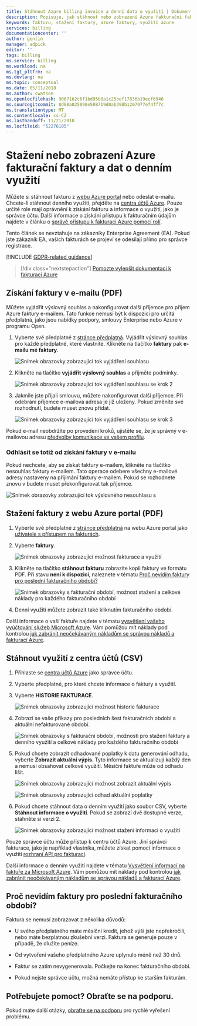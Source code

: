 ```yaml
---
title: Stáhnout Azure billing invoice a denní data o využití | Dokumentace Microsoftu
description: Popisuje, jak stáhnout nebo zobrazení Azure fakturační faktury a denní data o využití.
keywords: fakturu, stažení faktury, azure faktury, využití azure
services: billing
documentationcenter: ''
author: genlin
manager: adpick
editor: ''
tags: billing
ms.service: billing
ms.workload: na
ms.tgt_pltfrm: na
ms.devlang: na
ms.topic: conceptual
ms.date: 05/11/2018
ms.author: cwatson
ms.openlocfilehash: 9067162c6f1bd95b0a1c25bef17836b19ecf6946
ms.sourcegitcommit: 8d88a025090e5087b9d0ab390b1207977ef4ff7c
ms.translationtype: MT
ms.contentlocale: cs-CZ
ms.lasthandoff: 11/21/2018
ms.locfileid: "52276105"
---
```

# <a name="download-or-view-your-azure-billing-invoice-and-daily-usage-data"></a>Stažení nebo zobrazení Azure fakturační faktury a dat o denním využití
Můžete si stáhnout fakturu z [webu Azure portal](https://portal.azure.com/#blade/Microsoft_Azure_Billing/SubscriptionsBlade) nebo odeslat e-mailu. Chcete-li stáhnout denního využití, přejděte na [centra účtů Azure](https://account.azure.com/Subscriptions). Pouze určité role mají oprávnění k získání fakturu a informace o využití, jako je správce účtu. Další informace o získání přístupu k fakturačním údajům najdete v článku o [správě přístupu k fakturaci Azure pomocí rolí](billing-manage-access.md).

Tento článek se nevztahuje na zákazníky Enterprise Agreement (EA). Pokud jste zákazník EA, vašich fakturách se projeví se odesílají přímo pro správce registrace.

[!INCLUDE [GDPR-related guidance](../../includes/gdpr-intro-sentence.md)]

> [!div class="nextstepaction"]
> [Pomozte vylepšit dokumentaci k fakturaci Azure](https://go.microsoft.com/fwlink/p/?linkid=2010091)

## <a name="get-your-invoice-in-email-pdf"></a>Získání faktury v e-mailu (PDF)
Můžete vyjádřit výslovný souhlas a nakonfigurovat další příjemce pro příjem Azure faktury e-mailem. Tato funkce nemusí být k dispozici pro určitá předplatná, jako jsou nabídky podpory, smlouvy Enterprise nebo Azure v programu Open.

1. Vyberte své předplatné z [stránce předplatná](https://portal.azure.com/#blade/Microsoft_Azure_Billing/SubscriptionsBlade). Vyjádřit výslovný souhlas pro každé předplatné, které vlastníte. Klikněte na tlačítko **faktury** pak **e-mailu mé faktury**. 

    ![Snímek obrazovky zobrazující tok vyjádření souhlasu](./media/billing-download-azure-invoice-daily-usage-date/InvoicesDeepLink.PNG)
    
2. Klikněte na tlačítko **vyjádřit výslovný souhlas** a přijměte podmínky.

    ![Snímek obrazovky zobrazující tok vyjádření souhlasu se krok 2](./media/billing-download-azure-invoice-daily-usage-date/InvoiceArticleStep2.PNG)
 
3. Jakmile jste přijali smlouvu, můžete nakonfigurovat další příjemce. Při odebrání příjemce e-mailová adresa je již uloženy. Pokud změníte své rozhodnutí, budete muset znovu přidat.

    ![Snímek obrazovky zobrazující tok vyjádření souhlasu se krok 3](./media/billing-download-azure-invoice-daily-usage-date/InvoiceArticleStep3.PNG)
    
Pokud e-mail neobdržíte po provedení kroků, ujistěte se, že je správný v e-mailovou adresu [předvolby komunikace ve vašem profilu](https://account.windowsazure.com/profile).

### <a name="opt-out-from-getting-your-invoice-in-email"></a>Odhlásit se totiž od získání faktury v e-mailu
Pokud nechcete, aby se získat faktury e-mailem, klikněte na tlačítko nesouhlas faktury e-mailem. Tato operace odebere všechny e-mailové adresy nastaveny na přijímání faktury e-mailem. Pokud se rozhodnete znovu v budete muset překonfigurovat tak příjemce.

 ![Snímek obrazovky zobrazující tok výslovného nesouhlasu s](./media/billing-download-azure-invoice-daily-usage-date/InvoiceArticleStep4.PNG)

## <a name="download-invoice-from-azure-portal-pdf"></a>Stažení faktury z webu Azure portal (PDF)

1. Vyberte své předplatné z [stránce předplatná](https://portal.azure.com/#blade/Microsoft_Azure_Billing/SubscriptionsBlade) na webu Azure portal jako [uživatele s přístupem na fakturách](billing-manage-access.md).

2. Vyberte **faktury**. 

    ![Snímek obrazovky zobrazující možnost fakturace a využití](./media/billing-download-azure-invoice-daily-usage-date/billingandusage.png) 

3. Klikněte na tlačítko **stáhnout fakturu** zobrazíte kopii faktury ve formátu PDF. Při stavu **není k dispozici**, naleznete v tématu [Proč nevidím faktury pro poslední fakturačního období?](#noinvoice)

    ![Snímek obrazovky s fakturační období, možnost stažení a celkové náklady pro každého fakturačního období](./media/billing-download-azure-invoice-daily-usage-date/billing4.png)

4. Denní využití můžete zobrazit také kliknutím fakturačního období. 

Další informace o vaší faktuře najdete v tématu [vysvětlení vašeho vyúčtování služeb Microsoft Azure](billing-understand-your-bill.md). Vám pomůžou mít náklady pod kontrolou [jak zabránit neočekávaným nákladům se správou nákladů a fakturací Azure](billing-getting-started.md).

## <a name="download-usage-from-the-account-center-csv"></a>Stáhnout využití z centra účtů (CSV)

1. Přihlaste se [centra účtů Azure](https://account.windowsazure.com/subscriptions) jako správce účtu.

2. Vyberte předplatné, pro které chcete informace o faktury a využití.

3. Vyberte **HISTORIE FAKTURACE**. 

    ![Snímek obrazovky zobrazující možnost historie fakturace](./media/billing-download-azure-invoice-daily-usage-date/Billinghisotry.png)

4. Zobrazí se vaše příkazy pro posledních šest fakturačních období a aktuální nefakturované období. 

    ![Snímek obrazovky s fakturační období, možnosti pro stažení faktury a denního využití a celkové náklady pro každého fakturačního období](./media/billing-download-azure-invoice-daily-usage-date/billingSum.png)

5. Pokud chcete zobrazit odhadované poplatky k datu generování odhadu, vyberte **Zobrazit aktuální výpis**. Tyto informace se aktualizují každý den a nemusí obsahovat celkové využití. Měsíční faktuře může od odhadu lišit.

    ![Snímek obrazovky zobrazující možnost zobrazit aktuální výpis](./media/billing-download-azure-invoice-daily-usage-date/billingSum2.png)

    ![Snímek obrazovky zobrazující odhad aktuální poplatky](./media/billing-download-azure-invoice-daily-usage-date/billingSum3.png)

6. Pokud chcete stáhnout data o denním využití jako soubor CSV, vyberte **Stáhnout informace o využití**. Pokud se zobrazí dvě dostupné verze, stáhněte si verzi 2.

    ![Snímek obrazovky zobrazující možnost stažení informací o využití](./media/billing-download-azure-invoice-daily-usage-date/DLusage.png)

Pouze správce účtu může přístup k centru účtů Azure. Jiní správci fakturace, jako je například vlastníka, můžete získat pomocí informace o využití [rozhraní API pro fakturaci](billing-usage-rate-card-overview.md).

Další informace o denním využití najdete v tématu [Vysvětlení informací na faktuře za Microsoft Azure](billing-understand-your-bill.md). Vám pomůžou mít náklady pod kontrolou [jak zabránit neočekávaným nákladům se správou nákladů a fakturací Azure](billing-getting-started.md).

## <a name="noinvoice"></a> Proč nevidím faktury pro poslední fakturačního období?

Faktura se nemusí zobrazovat z několika důvodů:

- U svého předplatného máte měsíční kredit, jehož výši jste nepřekročili, nebo máte bezplatnou zkušební verzi. Faktura se generuje pouze v případě, že dlužíte peníze.

- Od vytvoření vašeho předplatného Azure uplynulo méně než 30 dnů.

- Faktur se zatím nevygenerovala. Počkejte na konec fakturačního období.

- Pokud nejste správce účtu, možná nemáte přístup ke starším fakturám.

## <a name="need-help-contact-support"></a>Potřebujete pomoct? Obraťte se na podporu.
Pokud máte další otázky, [obraťte se na podporu](https://portal.azure.com/?#blade/Microsoft_Azure_Support/HelpAndSupportBlade) pro rychlé vyřešení problému.

